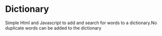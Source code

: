 # Dictionary
Simple Html and Javascript to add and search for words to a dictionary.No duplicate words can be added to the dictionary
